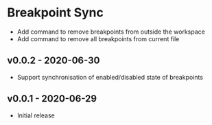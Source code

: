 # Breakpoint Sync

- Add command to remove breakpoints from outside the workspace
- Add command to remove all breakpoints from current file

## v0.0.2 - 2020-06-30

- Support synchronisation of enabled/disabled state of breakpoints

## v0.0.1 - 2020-06-29

- Initial release
